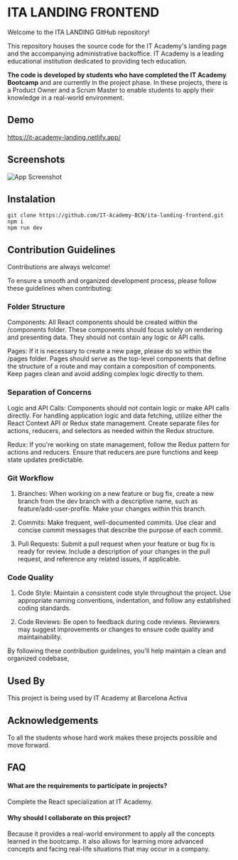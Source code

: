
# ITA LANDING FRONTEND

Welcome to the ITA LANDING GitHub repository! 

This repository houses the source code for the IT Academy's landing page and the accompanying administrative backoffice. 
IT Academy is a leading educational institution dedicated to providing tech education. 

**The code is developed by students who have completed the IT Academy Bootcamp** and are currently in the project phase. In these projects, there is a Product Owner and a Scrum Master to enable students to apply their knowledge in a real-world environment.


## Demo

https://it-academy-landing.netlify.app/


## Screenshots

![App Screenshot](https://user-images.githubusercontent.com/92028251/272572895-7ca2d8a7-71e0-4f3c-bee6-a47194030b6a.png)


## Instalation

```console
git clone https://github.com/IT-Academy-BCN/ita-landing-frontend.git
npm i
npm run dev
```


## Contribution Guidelines

Contributions are always welcome!


To ensure a smooth and organized development process, please follow these guidelines when contributing:

### Folder Structure
Components: All React components should be created within the /components folder. These components should focus solely on rendering and presenting data. They should not contain any logic or API calls.

Pages: If it is necessary to create a new page, please do so within the /pages folder. Pages should serve as the top-level components that define the structure of a route and may contain a composition of components. Keep pages clean and avoid adding complex logic directly to them.

### Separation of Concerns
Logic and API Calls: Components should not contain logic or make API calls directly. For handling application logic and data fetching, utilize either the React Context API or Redux state management. Create separate files for actions, reducers, and selectors as needed within the Redux structure.

Redux: If you're working on state management, follow the Redux pattern for actions and reducers. Ensure that reducers are pure functions and keep state updates predictable.

### Git Workflow

1. Branches: When working on a new feature or bug fix, create a new branch from the dev branch with a descriptive name, such as feature/add-user-profile. Make your changes within this branch.

2. Commits: Make frequent, well-documented commits. Use clear and concise commit messages that describe the purpose of each commit.

3. Pull Requests: Submit a pull request when your feature or bug fix is ready for review. Include a description of your changes in the pull request, and reference any related issues, if applicable.

### Code Quality

1. Code Style: Maintain a consistent code style throughout the project. Use appropriate naming conventions, indentation, and follow any established coding standards.

2. Code Reviews: Be open to feedback during code reviews. Reviewers may suggest improvements or changes to ensure code quality and maintainability.


By following these contribution guidelines, you'll help maintain a clean and organized codebase,


## Used By

This project is being used by IT Academy at Barcelona Activa




## Acknowledgements

To all the students whose hard work makes these projects possible and move forward.

## FAQ

#### What are the requirements to participate in projects?

Complete the React specialization at IT Academy.


#### Why should I collaborate on this project?

Because it provides a real-world environment to apply all the concepts learned in the bootcamp. It also allows for learning more advanced concepts and facing real-life situations that may occur in a company.

